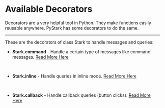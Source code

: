 # Available Decorators


Decorators are a very helpful tool in Python. They make functions easily reusable anywhere. PyStark has some decorators to do the same.

---

These are the decorators of class Stark to handle messages and queries:

- **Stark.command** - Handle a certain type of messages like command messages. [Read More Here](/decorators/command)

<br>

- **Stark.inline** - Handle queries in inline mode. [Read More Here](/decorators/inline)

<br>

- **Stark.callback** - Handle callback queries (button clicks). [Read More Here](/decorators/callback)
